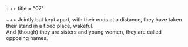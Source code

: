 +++
title = "07"

+++
Jointly but kept apart, with their ends at a distance, they have taken their  stand in a fixed place, wakeful.  
And (though) they are sisters and young women, they are called  
opposing names.  